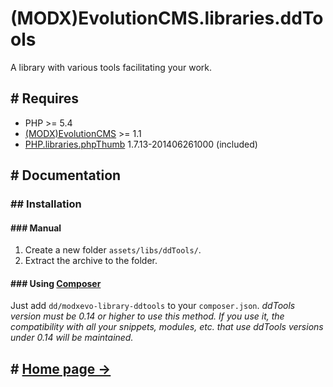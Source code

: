 # (MODX)EvolutionCMS.libraries.ddTools

A library with various tools facilitating your work.


## # Requires
* PHP >= 5.4
* [(MODX)EvolutionCMS](https://github.com/evolution-cms/evolution) >= 1.1
* [PHP.libraries.phpThumb](http://phpthumb.sourceforge.net) 1.7.13-201406261000 (included)


## # Documentation


### ## Installation


#### ### Manual

1. Create a new folder `assets/libs/ddTools/`.
2. Extract the archive to the folder.


#### ### Using [Composer](https://getcomposer.org/)

Just add `dd/modxevo-library-ddtools` to your `composer.json`.
_ddTools version must be 0.14 or higher to use this method. If you use it, the compatibility with all your snippets, modules, etc. that use ddTools versions under 0.14 will be maintained._


## # [Home page →](https://code.divandesign.biz/modx/ddtools)